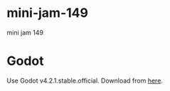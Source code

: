 # mini-jam-149
mini jam 149

# Godot
Use Godot v4.2.1.stable.official. Download from [here](https://github.com/godotengine/godot/releases/download/4.2.1-stable/Godot_v4.2.1-stable_win64.exe.zip).
